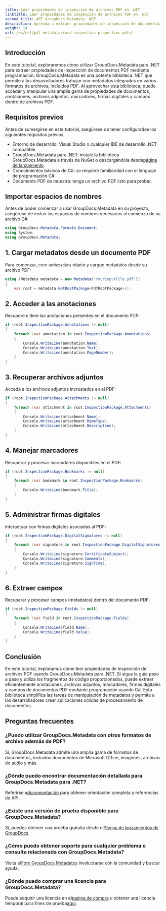 ```yaml
---
title: Leer propiedades de inspección de archivos PDF en .NET
linktitle: Leer propiedades de inspección de archivos PDF en .NET
second_title: API GroupDocs.Metadata .NET
description: Aprenda a extraer propiedades de inspección de documentos PDF utilizando GroupDocs.Metadata para .NET. Explore anotaciones, archivos adjuntos y más.
weight: 14
url: /es/net/pdf-metadata/read-inspection-properties-pdfs/
---
```

## Introducción
En este tutorial, exploraremos cómo utilizar GroupDocs.Metadata para .NET para extraer propiedades de inspección de documentos PDF mediante programación. GroupDocs.Metadata es una potente biblioteca .NET que permite a los desarrolladores trabajar con metadatos integrados en varios formatos de archivos, incluidos PDF. Al aprovechar esta biblioteca, puede acceder y manipular una amplia gama de propiedades de documentos, anotaciones, archivos adjuntos, marcadores, firmas digitales y campos dentro de archivos PDF.
## Requisitos previos
Antes de sumergirse en este tutorial, asegúrese de tener configurados los siguientes requisitos previos:
- Entorno de desarrollo: Visual Studio o cualquier IDE de desarrollo .NET compatible.
-  GroupDocs.Metadata para .NET: instale la biblioteca GroupDocs.Metadata a través de NuGet o descargándola desde[página de lanzamiento](https://releases.groupdocs.com/metadata/net/).
- Conocimientos básicos de C#: se requiere familiaridad con el lenguaje de programación C#.
- Documento PDF de muestra: tenga un archivo PDF listo para probar.

## Importar espacios de nombres
Antes de poder comenzar a usar GroupDocs.Metadata en su proyecto, asegúrese de incluir los espacios de nombres necesarios al comienzo de su archivo C#:
```csharp
using GroupDocs.Metadata.Formats.Document;
using System;
using GroupDocs.Metadata;
```
## 1. Cargar metadatos desde un documento PDF
 Para comenzar, cree un`Metadata` objeto y cargue metadatos desde su archivo PDF:
```csharp
using (Metadata metadata = new Metadata("YourInputFile.pdf"))
{
    var root = metadata.GetRootPackage<PdfRootPackage>();
```
## 2. Acceder a las anotaciones
Recupere e itere las anotaciones presentes en el documento PDF:
```csharp
if (root.InspectionPackage.Annotations != null)
{
    foreach (var annotation in root.InspectionPackage.Annotations)
    {
        Console.WriteLine(annotation.Name);
        Console.WriteLine(annotation.Text);
        Console.WriteLine(annotation.PageNumber);
    }
}
```
## 3. Recuperar archivos adjuntos
Acceda a los archivos adjuntos incrustados en el PDF:
```csharp
if (root.InspectionPackage.Attachments != null)
{
    foreach (var attachment in root.InspectionPackage.Attachments)
    {
        Console.WriteLine(attachment.Name);
        Console.WriteLine(attachment.MimeType);
        Console.WriteLine(attachment.Description);
    }
}
```
## 4. Manejar marcadores
Recuperar y procesar marcadores disponibles en el PDF:
```csharp
if (root.InspectionPackage.Bookmarks != null)
{
    foreach (var bookmark in root.InspectionPackage.Bookmarks)
    {
        Console.WriteLine(bookmark.Title);
    }
}
```
## 5. Administrar firmas digitales
Interactuar con firmas digitales asociadas al PDF:
```csharp
if (root.InspectionPackage.DigitalSignatures != null)
{
    foreach (var signature in root.InspectionPackage.DigitalSignatures)
    {
        Console.WriteLine(signature.CertificateSubject);
        Console.WriteLine(signature.Comments);
        Console.WriteLine(signature.SignTime);
    }
}
```
## 6. Extraer campos
Recuperar y procesar campos (metadatos) dentro del documento PDF:
```csharp
if (root.InspectionPackage.Fields != null)
{
    foreach (var field in root.InspectionPackage.Fields)
    {
        Console.WriteLine(field.Name);
        Console.WriteLine(field.Value);
    }
}
```

## Conclusión
En este tutorial, exploramos cómo leer propiedades de inspección de archivos PDF usando GroupDocs.Metadata para .NET. Si sigue la guía paso a paso y utiliza los fragmentos de código proporcionados, puede extraer eficientemente anotaciones, archivos adjuntos, marcadores, firmas digitales y campos de documentos PDF mediante programación usando C#. Esta biblioteca simplifica las tareas de manipulación de metadatos y permite a los desarrolladores crear aplicaciones sólidas de procesamiento de documentos.

## Preguntas frecuentes
### ¿Puedo utilizar GroupDocs.Metadata con otros formatos de archivo además de PDF?
Sí, GroupDocs.Metadata admite una amplia gama de formatos de documentos, incluidos documentos de Microsoft Office, imágenes, archivos de audio y más.
### ¿Dónde puedo encontrar documentación detallada para GroupDocs.Metadata para .NET?
 Referirse a[documentación](https://tutorials.groupdocs.com/metadata/net/) para obtener orientación completa y referencias de API.
### ¿Existe una versión de prueba disponible para GroupDocs.Metadata?
 Sí, puedes obtener una prueba gratuita desde el[Página de lanzamientos de GroupDocs](https://releases.groupdocs.com/).
### ¿Cómo puedo obtener soporte para cualquier problema o consulta relacionada con GroupDocs.Metadata?
 Visita el[Foro GroupDocs.Metadatos](https://forum.groupdocs.com/c/metadata/14) involucrarse con la comunidad y buscar ayuda.
### ¿Dónde puedo comprar una licencia para GroupDocs.Metadata?
Puede adquirir una licencia en el[pagina de compra](https://purchase.groupdocs.com/buy) u obtener una licencia temporal para fines de prueba[aquí](https://purchase.groupdocs.com/temporary-license/).